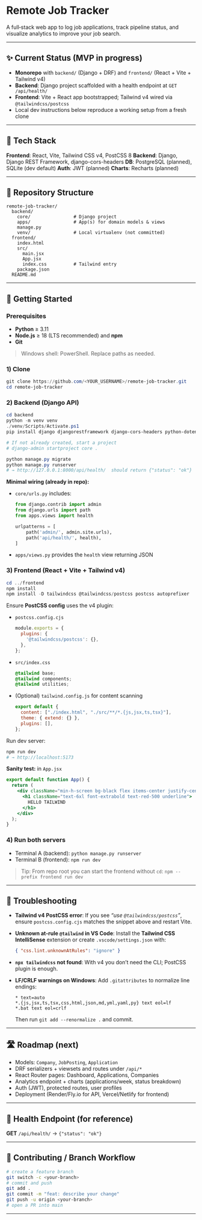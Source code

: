 # Remote Job Tracker

A full‑stack web app to log job applications, track pipeline status, and visualize analytics to improve your job search.

---

## ✨ Current Status (MVP in progress)

* **Monorepo** with `backend/` (Django + DRF) and `frontend/` (React + Vite + Tailwind v4)
* **Backend**: Django project scaffolded with a health endpoint at `GET /api/health/`
* **Frontend**: Vite + React app bootstrapped; Tailwind v4 wired via `@tailwindcss/postcss`
* Local dev instructions below reproduce a working setup from a fresh clone

---

## 🧱 Tech Stack

**Frontend**: React, Vite, Tailwind CSS v4, PostCSS 8
**Backend**: Django, Django REST Framework, django-cors-headers
**DB**: PostgreSQL (planned), SQLite (dev default)
**Auth**: JWT (planned)
**Charts**: Recharts (planned)

---

## 📁 Repository Structure

```
remote-job-tracker/
  backend/
    core/                # Django project
    apps/                # App(s) for domain models & views
    manage.py
    venv/                # Local virtualenv (not committed)
  frontend/
    index.html
    src/
      main.jsx
      App.jsx
      index.css          # Tailwind entry
    package.json
  README.md
```

---

## 🚀 Getting Started

### Prerequisites

* **Python** ≥ 3.11
* **Node.js** ≥ 18 (LTS recommended) and **npm**
* **Git**

> Windows shell: PowerShell. Replace paths as needed.

### 1) Clone

```powershell
git clone https://github.com/<YOUR_USERNAME>/remote-job-tracker.git
cd remote-job-tracker
```

### 2) Backend (Django API)

```powershell
cd backend
python -m venv venv
./venv/Scripts/Activate.ps1
pip install django djangorestframework django-cors-headers python-dotenv

# If not already created, start a project
# django-admin startproject core .

python manage.py migrate
python manage.py runserver
# → http://127.0.0.1:8000/api/health/  should return {"status": "ok"}
```

**Minimal wiring (already in repo):**

* `core/urls.py` includes:

  ```py
  from django.contrib import admin
  from django.urls import path
  from apps.views import health

  urlpatterns = [
      path('admin/', admin.site.urls),
      path('api/health/', health),
  ]
  ```
* `apps/views.py` provides the `health` view returning JSON

### 3) Frontend (React + Vite + Tailwind v4)

```powershell
cd ../frontend
npm install
npm install -D tailwindcss @tailwindcss/postcss postcss autoprefixer
```

Ensure **PostCSS config** uses the v4 plugin:

* `postcss.config.cjs`

  ```js
  module.exports = {
    plugins: {
      '@tailwindcss/postcss': {},
    },
  };
  ```
* `src/index.css`

  ```css
  @tailwind base;
  @tailwind components;
  @tailwind utilities;
  ```
* (Optional) `tailwind.config.js` for content scanning

  ```js
  export default {
    content: ["./index.html", "./src/**/*.{js,jsx,ts,tsx}"],
    theme: { extend: {} },
    plugins: [],
  };
  ```

Run dev server:

```powershell
npm run dev
# → http://localhost:5173
```

**Sanity test:** in `App.jsx`

```jsx
export default function App() {
  return (
    <div className="min-h-screen bg-black flex items-center justify-center">
      <h1 className="text-6xl font-extrabold text-red-500 underline">
        HELLO TAILWIND
      </h1>
    </div>
  );
}
```

### 4) Run both servers

* Terminal A (backend): `python manage.py runserver`
* Terminal B (frontend): `npm run dev`

> Tip: From repo root you can start the frontend without `cd`: `npm --prefix frontend run dev`

---

## 🔧 Troubleshooting

* **Tailwind v4 PostCSS error**: If you see *“use `@tailwindcss/postcss`”*, ensure `postcss.config.cjs` matches the snippet above and restart Vite.
* **Unknown at-rule `@tailwind` in VS Code**: Install the **Tailwind CSS IntelliSense** extension or create `.vscode/settings.json` with:

  ```json
  { "css.lint.unknownAtRules": "ignore" }
  ```
* **`npx tailwindcss` not found**: With v4 you don’t need the CLI; PostCSS plugin is enough.
* **LF/CRLF warnings on Windows**: Add `.gitattributes` to normalize line endings:

  ```gitattributes
  * text=auto
  *.{js,jsx,ts,tsx,css,html,json,md,yml,yaml,py} text eol=lf
  *.bat text eol=crlf
  ```

  Then run `git add --renormalize .` and commit.

---

## 🛣️ Roadmap (next)

* Models: `Company`, `JobPosting`, `Application`
* DRF serializers + viewsets and routes under `/api/*`
* React Router pages: Dashboard, Applications, Companies
* Analytics endpoint + charts (applications/week, status breakdown)
* Auth (JWT), protected routes, user profiles
* Deployment (Render/Fly.io for API, Vercel/Netlify for frontend)

---

## 🧪 Health Endpoint (for reference)

**GET** `/api/health/` → `{"status": "ok"}`

---

## 🤝 Contributing / Branch Workflow

```bash
# create a feature branch
git switch -c <your-branch>
# commit and push
git add .
git commit -m "feat: describe your change"
git push -u origin <your-branch>
# open a PR into main
```

---
